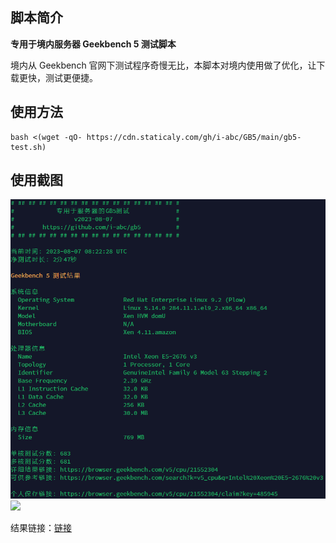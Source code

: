 ## 脚本简介

**专用于境内服务器 Geekbench 5 测试脚本**

境内从 Geekbench 官网下测试程序奇慢无比，本脚本对境内使用做了优化，让下载更快，测试更便捷。

## 使用方法

```
bash <(wget -qO- https://cdn.staticaly.com/gh/i-abc/GB5/main/gb5-test.sh)
```

## 使用截图

![](https://github.com/i-abc/GB5/raw/main/images/1.png)
![](https://github.com/i-abc/GB5/raw/main/images/2.png)

结果链接：[链接](https://browser.geekbench.com/v5/cpu/21524021)
